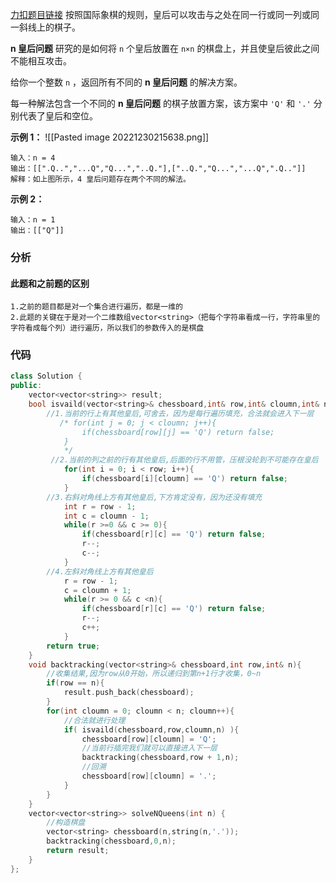[力扣题目链接](https://leetcode.cn/problems/n-queens/)
按照国际象棋的规则，皇后可以攻击与之处在同一行或同一列或同一斜线上的棋子。

**n 皇后问题** 研究的是如何将 `n` 个皇后放置在 `n×n` 的棋盘上，并且使皇后彼此之间不能相互攻击。

给你一个整数 `n` ，返回所有不同的 **n 皇后问题** 的解决方案。

每一种解法包含一个不同的 **n 皇后问题** 的棋子放置方案，该方案中 `'Q'` 和 `'.'` 分别代表了皇后和空位。

**示例 1：**
![[Pasted image 20221230215638.png]]
```
输入：n = 4
输出：[[".Q..","...Q","Q...","..Q."],["..Q.","Q...","...Q",".Q.."]]
解释：如上图所示，4 皇后问题存在两个不同的解法。
```
**示例 2：**
```
输入：n = 1
输出：[["Q"]]
```


### 分析
#### 此题和之前题的区别
	1.之前的题目都是对一个集合进行遍历，都是一维的
	2.此题的关键在于是对一个二维数组vector<string>（把每个字符串看成一行，字符串里的字符看成每个列）进行遍历，所以我们的参数传入的是棋盘
### 代码
```c++
class Solution {
public:
    vector<vector<string>> result;
    bool isvaild(vector<string>& chessboard,int& row,int& cloumn,int& n){
        //1.当前的行上有其他皇后,可舍去，因为是每行遍历填充，合法就会进入下一层
           /* for(int j = 0; j < cloumn; j++){
                if(chessboard[row][j] == 'Q') return false;
            }
            */
         //2.当前的列之前的行有其他皇后,后面的行不用管，压根没轮到不可能存在皇后
            for(int i = 0; i < row; i++){
                if(chessboard[i][cloumn] == 'Q') return false;
            }
        //3.右斜对角线上方有其他皇后,下方肯定没有，因为还没有填充
            int r = row - 1;
            int c = cloumn - 1;
            while(r >=0 && c >= 0){
                if(chessboard[r][c] == 'Q') return false;
                r--;
                c--;
            }
        //4.左斜对角线上方有其他皇后
            r = row - 1;
            c = cloumn + 1;
            while(r >= 0 && c <n){
                if(chessboard[r][c] == 'Q') return false;
                r--;
                c++;
            }
        return true;
    }
    void backtracking(vector<string>& chessboard,int row,int& n){
        //收集结果,因为row从0开始，所以递归到第n+1行才收集，0~n
        if(row == n){
            result.push_back(chessboard);
        }
        for(int cloumn = 0; cloumn < n; cloumn++){
	        //合法就进行处理
            if( isvaild(chessboard,row,cloumn,n) ){
                chessboard[row][cloumn] = 'Q';
                //当前行插完我们就可以直接进入下一层
                backtracking(chessboard,row + 1,n);
                //回溯
                chessboard[row][cloumn] = '.';
            }
        }
    }
    vector<vector<string>> solveNQueens(int n) {
	    //构造棋盘
        vector<string> chessboard(n,string(n,'.'));
        backtracking(chessboard,0,n);
        return result;
    }
};
```